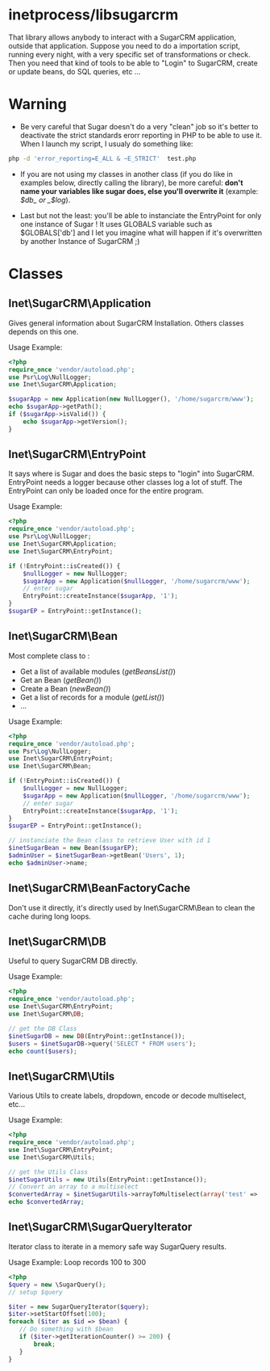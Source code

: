 # inetprocess/libsugarcrm
That library allows anybody to interact with a SugarCRM application, outside that application.
Suppose you need to do a importation script, running every night, with a very specific set of
transformations or check. Then you need that kind of tools to be able to "Login" to SugarCRM,
create or update beans, do SQL queries, etc ...

# Warning
* Be very careful that Sugar doesn't do a very "clean" job so it's better to deactivate
the strict standards erorr reporting in PHP to be able to use it. When I launch my script, I usualy do something like:
```bash
php -d 'error_reporting=E_ALL & ~E_STRICT'  test.php
```

* If you are not using my classes in another class (if you do like in examples below, directly calling the library),
be more careful: **don't name your variables like sugar does, else you'll overwrite it** (example: _$db_ or _$log_).

* Last but not the least: you'll be able to instanciate the EntryPoint for only one instance of Sugar !
It uses GLOBALS variable such as $GLOBALS['db'] and I let you imagine what will happen
if it's overwritten by another Instance of SugarCRM ;)

# Classes
## Inet\SugarCRM\Application
Gives general information about SugarCRM Installation.
Others classes depends on this one.

Usage Example:
```php
<?php
require_once 'vendor/autoload.php';
use Psr\Log\NullLogger;
use Inet\SugarCRM\Application;

$sugarApp = new Application(new NullLogger(), '/home/sugarcrm/www');
echo $sugarApp->getPath();
if ($sugarApp->isValid()) {
    echo $sugarApp->getVersion();
}
```

## Inet\SugarCRM\EntryPoint
It says where is Sugar and does the basic steps to "login" into SugarCRM.
EntryPoint needs a logger because other classes log a lot of stuff.
The EntryPoint can only be loaded once for the entire program.

Usage Example:
```php
<?php
require_once 'vendor/autoload.php';
use Psr\Log\NullLogger;
use Inet\SugarCRM\Application;
use Inet\SugarCRM\EntryPoint;

if (!EntryPoint::isCreated()) {
    $nullLogger = new NullLogger;
    $sugarApp = new Application($nullLogger, '/home/sugarcrm/www');
    // enter sugar
    EntryPoint::createInstance($sugarApp, '1');
}
$sugarEP = EntryPoint::getInstance();
```

## Inet\SugarCRM\Bean
Most complete class to :
* Get a list of available modules (_getBeansList()_)
* Get an Bean (_getBean()_)
* Create a Bean (_newBean()_)
* Get a list of records for a module (_getList()_)
* ...

Usage Example:
```php
<?php
require_once 'vendor/autoload.php';
use Psr\Log\NullLogger;
use Inet\SugarCRM\EntryPoint;
use Inet\SugarCRM\Bean;

if (!EntryPoint::isCreated()) {
    $nullLogger = new NullLogger;
    $sugarApp = new Application($nullLogger, '/home/sugarcrm/www');
    // enter sugar
    EntryPoint::createInstance($sugarApp, '1');
}
$sugarEP = EntryPoint::getInstance();

// instanciate the Bean class to retrieve User with id 1
$inetSugarBean = new Bean($sugarEP);
$adminUser = $inetSugarBean->getBean('Users', 1);
echo $adminUser->name;
```

## Inet\SugarCRM\BeanFactoryCache
Don't use it directly, it's directly used by Inet\SugarCRM\Bean to clean the cache during long loops.

## Inet\SugarCRM\DB
Useful to query SugarCRM DB directly.

Usage Example:
```php
<?php
require_once 'vendor/autoload.php';
use Inet\SugarCRM\EntryPoint;
use Inet\SugarCRM\DB;

// get the DB Class
$inetSugarDB = new DB(EntryPoint::getInstance());
$users = $inetSugarDB->query('SELECT * FROM users');
echo count($users);
```

## Inet\SugarCRM\Utils
Various Utils to create labels, dropdown, encode or decode multiselect, etc...

Usage Example:
```php
<?php
require_once 'vendor/autoload.php';
use Inet\SugarCRM\EntryPoint;
use Inet\SugarCRM\Utils;

// get the Utils Class
$inetSugarUtils = new Utils(EntryPoint::getInstance());
// Convert an array to a multiselect
$convertedArray = $inetSugarUtils->arrayToMultiselect(array('test' => 'inet'));
echo $convertedArray;
```

## Inet\SugarCRM\SugarQueryIterator
Iterator class to iterate in a memory safe way SugarQuery results.

Usage Example:
Loop records 100 to 300
```php
<?php
$query = new \SugarQuery();
// setup $query

$iter = new SugarQueryIterator($query);
$iter->setStartOffset(100);
foreach ($iter as $id => $bean) {
   // Do something with $bean
   if ($iter->getIterationCounter() >= 200) {
       break;
   }
}
```
